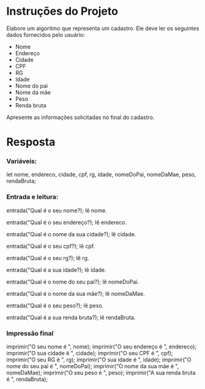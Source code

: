 # **Instruções do Projeto**
Elabore um algoritmo que representa um cadastro. Ele deve ler os seguintes dados fornecidos pelo usuário:

- Nome
- Endereço
- Cidade
- CPF
- RG
- Idade
- Nome do pai
- Nome da mãe
- Peso
- Renda bruta

Apresente as informações solicitadas no final do cadastro.

# **Resposta**

### Variáveis:
let nome, endereco, cidade, cpf, rg, idade, nomeDoPai, nomeDaMae, peso, rendaBruta;

### Entrada e leitura:
entrada("Qual é o seu nome?);
lê nome.

entrada("Qual é o seu endereço?);
lê endereco.

entrada("Qual é o nome da sua cidade?);
lê cidade.

entrada("Qual é o seu cpf?);
lê cpf.

entrada("Qual é o seu rg?);
lê rg.

entrada("Qual é a sua idade?);
lê idade.

entrada("Qual é o nome do seu pai?);
lê nomeDoPai.

entrada("Qual é o nome da sua mãe?);
lê nomeDaMae.

entrada("Qual é o seu peso?);
lê peso.

entrada("Qual é a sua renda bruta?);
lê rendaBruta.

### Impressão final
imprimir("O seu nome é ", nome);
imprimir("O seu endereço é ", endereco);
imprimir("O sua cidade é ", cidade);
imprimir("O seu CPF é ", cpf);
imprimir("O seu RG é ", rg);
imprimir("O sua idade é ", idade);
imprimir("O nome do seu pai é ", nomeDoPai);
imprimir("O nome da sua mãe é ", nomeDaMae);
imprimir("O seu peso é ", peso);
imprimir("A sua renda bruta é ", rendaBruta);

